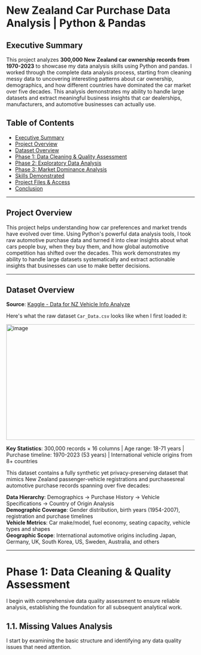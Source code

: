 # New Zealand Car Purchase Data Analysis | Python & Pandas

## Executive Summary

This project analyzes **300,000 New Zealand car ownership records from 1970-2023** to showcase my data analysis skills using Python and pandas. I worked through the complete data analysis process, starting from cleaning messy data to uncovering interesting patterns about car ownership, demographics, and how different countries have dominated the car market over five decades. This analysis demonstrates my ability to handle large datasets and extract meaningful business insights that car dealerships, manufacturers, and automotive businesses can actually use.

## Table of Contents

- [Executive Summary](#executive-summary)
- [Project Overview](#project-overview)
- [Dataset Overview](#dataset-overview)
- [Phase 1: Data Cleaning & Quality Assessment](#phase-1-data-cleaning--quality-assessment)
- [Phase 2: Exploratory Data Analysis](#phase-2-exploratory-data-analysis)
- [Phase 3: Market Dominance Analysis](#phase-3-market-dominance-analysis)
- [Skills Demonstrated](#skills-demonstrated)
- [Project Files & Access](#project-files--access)
- [Conclusion](#conclusion)

---

## Project Overview

This project helps understanding how car preferences and market trends have evolved over time. Using Python's powerful data analysis tools, I took raw automotive purchase data and turned it into clear insights about what cars people buy, when they buy them, and how global automotive competition has shifted over the decades. This work demonstrates my ability to handle large datasets systematically and extract actionable insights that businesses can use to make better decisions.

---

## Dataset Overview

**Source**: [Kaggle - Data for NZ Vehicle Info Analyze](https://www.kaggle.com/datasets/mlinnz/data-for-nz-vehicle-info-analyze/data)

Here's what the raw dataset `Car_Data.csv` looks like when I first loaded it:

<img width="780" height="309" alt="image" src="https://github.com/user-attachments/assets/2b69e4aa-40d6-448c-b9cc-a96dbbad145f" />

**Key Statistics**: 300,000 records × 16 columns | Age range: 18-71 years | Purchase timeline: 1970-2023 (53 years) | International vehicle origins from 8+ countries

This dataset contains a fully synthetic yet privacy-preserving dataset that mimics New Zealand passenger-vehicle registrations and purchasesreal automotive purchase records spanning over five decades:

**Data Hierarchy**: Demographics → Purchase History → Vehicle Specifications → Country of Origin Analysis  
**Demographic Coverage**: Gender distribution, birth years (1954-2007), registration and purchase timelines  
**Vehicle Metrics**: Car make/model, fuel economy, seating capacity, vehicle types and shapes  
**Geographic Scope**: International automotive origins including Japan, Germany, UK, South Korea, US, Sweden, Australia, and others

---

# Phase 1: Data Cleaning & Quality Assessment

I begin with comprehensive data quality assessment to ensure reliable analysis, establishing the foundation for all subsequent analytical work.

## 1.1. Missing Values Analysis

I start by examining the basic structure and identifying any data quality issues that need attention.
